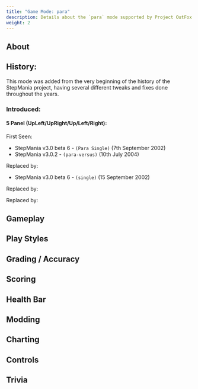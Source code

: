```yaml
---
title: "Game Mode: para"
description: Details about the `para` mode supported by Project OutFox.
weight: 2
---
```



<!--
insert picture of gameplay 
-->

## About

## History:

This mode was added from the very beginning of the history of the StepMania project, having several different tweaks and fixes done throughout the years.

### Introduced:
#### 5 Panel (UpLeft/UpRight/Up/Left/Right):

First Seen:
 * StepMania v3.0 beta 6 - ``(Para Single)`` (7th September 2002) 
 * StepMania v3.0.2 - ``(para-versus)`` (10th July 2004)

Replaced by:
 * StepMania v3.0 beta 6 - ``(single)`` (15 September 2002)

Replaced by:


Replaced by:



## Gameplay

## Play Styles

## Grading / Accuracy

## Scoring

## Health Bar

## Modding

## Charting

## Controls

## Trivia
